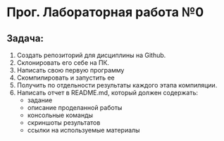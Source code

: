 # Прог. Лабораторная работа №0
## Задача:
1. Создать репозиторий для дисциплины на Github.
2. Склонировать его себе на ПК.
3. Написать свою первую программу
4. Скомпилировать и запустить ее
5. Получить по отдельности результаты каждого этапа компиляции.
6. Написать отчет в README.md, который должен содержать:
   - задание
   - описание проделанной работы
   - консольные команды
   - скриншоты результатов
   - ссылки на используемые материалы
  
